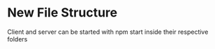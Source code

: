 # New File Structure

Client and server can be started with npm start inside their respective folders
